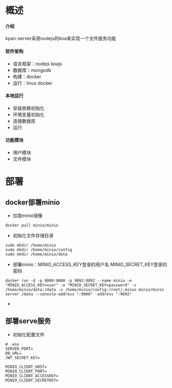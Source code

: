 # 概述

#### 介绍
kpan-server采用nodejs的koa来实现一个文件服务功能

#### 软件架构
- 语言框架：nodejs  koajs
- 数据库：mongodb
- 构建：docker
- 运行：linux docker


#### 本地运行
- 安装依赖初始化
- 环境变量初始化
- 连接数据库
- 运行

#### 功能模块

- 用户模块
- 文件模块

# 部署

## docker部署minio

- 拉取minio镜像
```
docker pull minio/minio
```

- 初始化文件存储目录
```
sudo mkdir /home/minio
sudo mkdir /home/minio/config
sudo mkdir /home/minio/data
```

- 部署minio：MINIO_ACCESS_KEY登录的用户名 MINIO_SECRET_KEY登录的密码
```
docker run -d -p 9000:9000 -p 9092:9092 --name minio -e "MINIO_ACCESS_KEY=user" -e "MINIO_SECRET_KEY=password" -v /home/minio/data:/data -v /home/minio/config:/root/.minio minio/minio server /data --console-address ":9000" -address ":9092"
```
- 
## 部署serve服务

- 初始化配置文件

```
# .env
SERVER_PORT=
DB_URL=
JWT_SECRET_KEY=

MINIO_CLIENT_HOST=
MINIO_CLIENT_PORT=
MINIO_CLIENT_ACCESSKEY=
MINIO_CLIENT_SECRETKEY=
```